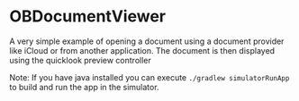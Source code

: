 # OBDocumentViewer

A very simple example of opening a document using a document provider like iCloud or from another application. The document is then displayed using the quicklook preview controller

Note: If you have java installed you can execute ```./gradlew simulatorRunApp``` to build and run the app in the simulator.